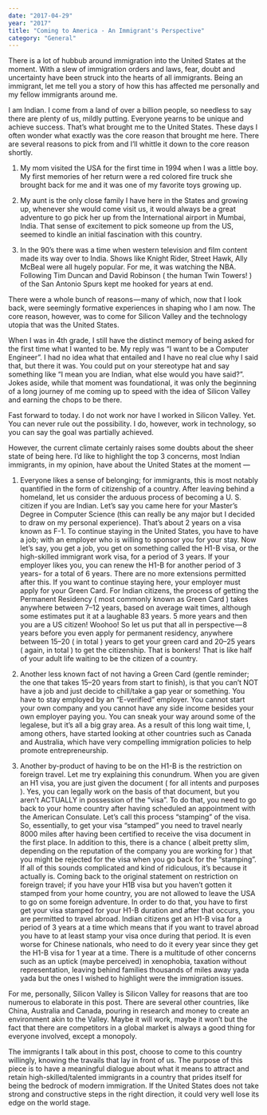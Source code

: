 ```yaml
---
date: "2017-04-29"
year: "2017"
title: "Coming to America - An Immigrant's Perspective"
category: "General"
---
```

There is a lot of hubbub around immigration into the United States at the moment. With a slew of immigration orders and laws, fear, doubt and uncertainty have been struck into the hearts of all immigrants. Being an immigrant, let me tell you a story of how this has affected me personally and my fellow immigrants around me.

I am Indian. I come from a land of over a billion people, so needless to say there are plenty of us, mildly putting. Everyone yearns to be unique and achieve success. That’s what brought me to the United States. These days I often wonder what exactly was the core reason that brought me here. There are several reasons to pick from and I’ll whittle it down to the core reason shortly.

1. My mom visited the USA for the first time in 1994 when I was a little boy. My first memories of her return were a red colored fire truck she brought back for me and it was one of my favorite toys growing up.

2. My aunt is the only close family I have here in the States and growing up, whenever she would come visit us, it would always be a great adventure to go pick her up from the International airport in Mumbai, India. That sense of excitement to pick someone up from the US, seemed to kindle an initial fascination with this country.

3. In the 90’s there was a time when western television and film content made its way over to India. Shows like Knight Rider, Street Hawk, Ally McBeal were all hugely popular. For me, it was watching the NBA. Following Tim Duncan and David Robinson ( the human Twin Towers! ) of the San Antonio Spurs kept me hooked for years at end.

There were a whole bunch of reasons — many of which, now that I look back, were seemingly formative experiences in shaping who I am now. The core reason, however, was to come for Silicon Valley and the technology utopia that was the United States.

When I was in 4th grade, I still have the distinct memory of being asked for the first time what I wanted to be. My reply was “I want to be a Computer Engineer”. I had no idea what that entailed and I have no real clue why I said that, but there it was. You could put on your stereotype hat and say something like “I mean you are Indian, what else would you have said?”. Jokes aside, while that moment was foundational, it was only the beginning of a long journey of me coming up to speed with the idea of Silicon Valley and earning the chops to be there.

Fast forward to today. I do not work nor have I worked in Silicon Valley. Yet. You can never rule out the possibility. I do, however, work in technology, so you can say the goal was partially achieved.

However, the current climate certainly raises some doubts about the sheer state of being here. I’d like to highlight the top 3 concerns, most Indian immigrants, in my opinion, have about the United States at the moment —

1. Everyone likes a sense of belonging; for immigrants, this is most notably quantified in the form of citizenship of a country. After leaving behind a homeland, let us consider the arduous process of becoming a U. S. citizen if you are Indian. Let’s say you came here for your Master’s Degree in Computer Science (this can really be any major but I decided to draw on my personal experience). That’s about 2 years on a visa known as F-1. To continue staying in the United States, you have to have a job; with an employer who is willing to sponsor you for your stay. Now let’s say, you get a job, you get on something called the H1-B visa, or the high-skilled immigrant work visa, for a period of 3 years. If your employer likes you, you can renew the H1-B for another period of 3 years- for a total of 6 years. There are no more extensions permitted after this. If you want to continue staying here, your employer must apply for your Green Card. For Indian citizens, the process of getting the Permanent Residency ( most commonly known as Green Card ) takes anywhere between 7–12 years, based on average wait times, although some estimates put it at a laughable 83 years. 5 more years and then you are a US citizen! Woohoo! So let us put that all in perspective — 8 years before you even apply for permanent residency, anywhere between 15–20 ( in total ) years to get your green card and 20–25 years ( again, in total ) to get the citizenship. That is bonkers! That is like half of your adult life waiting to be the citizen of a country.

2. Another less known fact of not having a Green Card (gentle reminder; the one that takes 15–20 years from start to finish), is that you can’t NOT have a job and just decide to chill/take a gap year or something. You have to stay employed by an “E-verified” employer. You cannot start your own company and you cannot have any side income besides your own employer paying you. You can sneak your way around some of the legalese, but it’s all a big gray area. As a result of this long wait time, I, among others, have started looking at other countries such as Canada and Australia, which have very compelling immigration policies to help promote entrepreneurship.

3. Another by-product of having to be on the H1-B is the restriction on foreign travel. Let me try explaining this conundrum. When you are given an H1 visa, you are just given the document ( for all intents and purposes ). Yes, you can legally work on the basis of that document, but you aren’t ACTUALLY in possession of the “visa”. To do that, you need to go back to your home country after having scheduled an appointment with the American Consulate. Let’s call this process “stamping” of the visa. So, essentially, to get your visa “stamped” you need to travel nearly 8000 miles after having been certified to receive the visa document in the first place. In addition to this, there is a chance ( albeit pretty slim, depending on the reputation of the company you are working for ) that you might be rejected for the visa when you go back for the “stamping”. If all of this sounds complicated and kind of ridiculous, it’s because it actually is. Coming back to the original statement on restriction on foreign travel; if you have your H1B visa but you haven’t gotten it stamped from your home country, you are not allowed to leave the USA to go on some foreign adventure. In order to do that, you have to first get your visa stamped for your H1-B duration and after that occurs, you are permitted to travel abroad. Indian citizens get an H1-B visa for a period of 3 years at a time which means that if you want to travel abroad you have to at least stamp your visa once during that period. It is even worse for Chinese nationals, who need to do it every year since they get the H1-B visa for 1 year at a time.
There is a multitude of other concerns such as an uptick (maybe perceived) in xenophobia, taxation without representation, leaving behind families thousands of miles away yada yada but the ones I wished to highlight were the immigration issues.

For me, personally, Silicon Valley is Silicon Valley for reasons that are too numerous to elaborate in this post. There are several other countries, like China, Australia and Canada, pouring in research and money to create an environment akin to the Valley. Maybe it will work, maybe it won’t but the fact that there are competitors in a global market is always a good thing for everyone involved, except a monopoly.

The immigrants I talk about in this post, choose to come to this country willingly, knowing the travails that lay in front of us. The purpose of this piece is to have a meaningful dialogue about what it means to attract and retain high-skilled/talented immigrants in a country that prides itself for being the bedrock of modern immigration. If the United States does not take strong and constructive steps in the right direction, it could very well lose its edge on the world stage.
